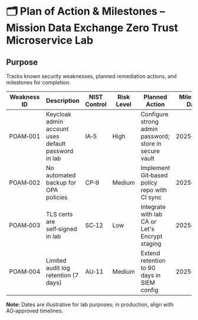 # 🗂 Plan of Action & Milestones – Mission Data Exchange Zero Trust Microservice Lab

## Purpose
Tracks known security weaknesses, planned remediation actions, and milestones for completion.

| Weakness ID | Description | NIST Control | Risk Level | Planned Action | Milestone Date | Status |
|-------------|-------------|--------------|------------|----------------|----------------|--------|
| POAM‑001 | Keycloak admin account uses default password in lab | IA‑5 | High | Configure strong admin password; store in secure vault | 2025‑09‑15 | Open |
| POAM‑002 | No automated backup for OPA policies | CP‑9 | Medium | Implement Git‑based policy repo with CI sync | 2025‑09‑20 | Open |
| POAM‑003 | TLS certs are self‑signed in lab | SC‑12 | Low | Integrate with lab CA or Let's Encrypt staging | 2025‑09‑25 | Open |
| POAM‑004 | Limited audit log retention (7 days) | AU‑11 | Medium | Extend retention to 90 days in SIEM config | 2025‑09‑30 | Open |

**Note:** Dates are illustrative for lab purposes; in production, align with AO‑approved timelines.
